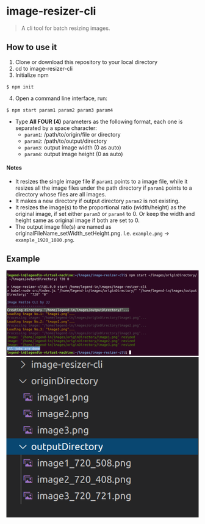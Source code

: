 # image-resizer-cli
> A cli tool for batch resizing images.

## How to use it
1. Clone or download this repository to your local directory
2. cd to image-resizer-cli
3. Initialize npm
```
$ npm init
```
4. Open a command line interface, run: 
```
$ npm start param1 param2 param3 param4
```
 - Type **All FOUR (4)** parameters as the following format, each one is separated by a space character: 
   - `param1`: /path/to/origin/file or directory 
   - `param2`: /path/to/output/directory 
   - `param3`: output image width (0 as auto) 
   - `param4`: output image height (0 as auto)
 
#### Notes
 - It resizes the single image file if `param1` points to a image file, while it resizes all the image files under the path directory if `param1` points to a directory whose files are all images.
 - It makes a new directory if output directory `param2` is not existing.
 - It resizes the image(s) to the proportional ratio (width/height) as the original image, if set either `param3` or `param4` to 0. Or keep the width and height same as original image if both are set to 0.
 - The output image file(s) are named as originalFileName_setWidth_setHeight.png. I.e. `example.png` -> `example_1920_1080.png`.
 
## Example 
![cliExample](https://github.com/legend-in/image-resizer-cli/blob/master/images/cliExample.PNG)
![outputExample](https://github.com/legend-in/image-resizer-cli/blob/master/images/outputExample.PNG)
